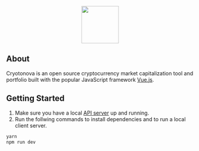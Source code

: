 
<p align="center">
  <img height="100" src="https://s3.eu-west-2.amazonaws.com/cryptonova-prod/img/cryptonova-github.png">
</p>

## About
Cryotonova is an open source cryptocurrency market capitalization tool and portfolio built with the popular JavaScript framework [Vue.js](https://vuejs.org/).

## Getting Started

1. Make sure you have a local [API server](https://github.com/cryptonova/api) up and running.
2. Run the follwing commands to install dependencies and to run a local client server.

``` bash
yarn
npm run dev
```
